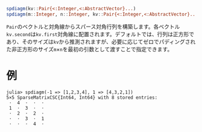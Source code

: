 ```julia
spdiagm(kv::Pair{<:Integer,<:AbstractVector}...)
spdiagm(m::Integer, n::Integer, kv::Pair{<:Integer,<:AbstractVector}...)
```

`Pair`のベクトルと対角線からスパース対角行列を構築します。各ベクトル`kv.second`は`kv.first`対角線に配置されます。デフォルトでは、行列は正方形であり、そのサイズは`kv`から推測されますが、必要に応じてゼロでパディングされた非正方形のサイズ`m`×`n`を最初の引数として渡すことで指定できます。

# 例

```jldoctest
julia> spdiagm(-1 => [1,2,3,4], 1 => [4,3,2,1])
5×5 SparseMatrixCSC{Int64, Int64} with 8 stored entries:
 ⋅  4  ⋅  ⋅  ⋅
 1  ⋅  3  ⋅  ⋅
 ⋅  2  ⋅  2  ⋅
 ⋅  ⋅  3  ⋅  1
 ⋅  ⋅  ⋅  4  ⋅
```
